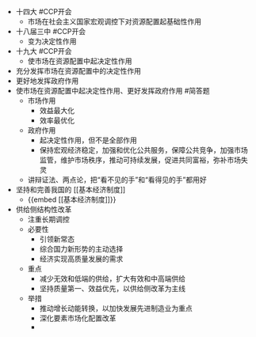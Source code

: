 - 十四大 #CCP开会
	- 市场在社会主义国家宏观调控下对资源配置起基础性作用
- 十八届三中 #CCP开会
	- 变为决定性作用
- 十九大 #CCP开会
	- 使市场在资源配置中起决定性作用
- 充分发挥市场在资源配置中的决定性作用
- 更好地发挥政府作用
- 使市场在资源配置中起决定性作用、更好发挥政府作用 #简答题
	- 市场作用
		- 效益最大化
		- 效率最优化
	- 政府作用
		- 起决定性作用，但不是全部作用
		- 保持宏观经济稳定，加强和优化公共服务，保障公共竞争，加强市场监管，维护市场秩序，推动可持续发展，促进共同富裕，弥补市场失灵
	- 讲辩证法、两点论，把“看不见的手”和“看得见的手”都用好
- 坚持和完善我国的 [[基本经济制度]]
	- {{embed [[基本经济制度]]}}
- 供给侧结构性改革
	- 注重长期调控
	- 必要性
		- 引领新常态
		- 综合国力新形势的主动选择
		- 经济实现高质量发展的需求
	- 重点
		- 减少无效和低端的供给，扩大有效和中高端供给
		- 坚持质量第一、效益优先，以供给侧改革为主线
	- 举措
		- 推动增长动能转换，以加快发展先进制造业为重点
		- 深化要素市场化配置改革
		-